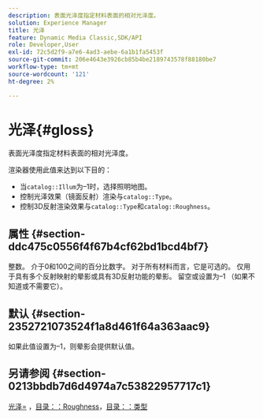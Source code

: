 ```yaml
---
description: 表面光泽度指定材料表面的相对光泽度。
solution: Experience Manager
title: 光泽
feature: Dynamic Media Classic,SDK/API
role: Developer,User
exl-id: 72c5d2f9-a7e6-4ad3-aebe-6a1b1fa5453f
source-git-commit: 206e4643e3926cb85b4be2189743578f88180be7
workflow-type: tm+mt
source-wordcount: '121'
ht-degree: 2%

---
```


# 光泽{#gloss}

表面光泽度指定材料表面的相对光泽度。

渲染器使用此值来达到以下目的：

* 当`catalog::Illum`为–1时，选择照明地图。
* 控制光泽效果（镜面反射）渲染与`catalog::Type`。
* 控制3D反射渲染效果与`catalog::Type`和`catalog::Roughness`。

## 属性 {#section-ddc475c0556f4f67b4cf62bd1bcd4bf7}

整数。 介于0和100之间的百分比数字。 对于所有材料而言，它是可选的。 仅用于具有多个反射映射的晕影或具有3D反射功能的晕影。 留空或设置为–1 （如果不知道或不需要它）。

## 默认 {#section-2352721073524f1a8d461f64a363aac9}

如果此值设置为–1，则晕影会提供默认值。

## 另请参阅 {#section-0213bbdb7d6d4974a7c53822957717c1}

[光泽=](../../../../../ir-api/http-protocol/image-rendering-api-ref/c-ir-http-protocol-ref/c-ir-http-protocol-command-reference/r-ir-http-gloss.md#reference-325aef2ee51e4e1584a06047427340ca) ，[目录：：Roughness](../../../../../ir-api/material-cat/image-rendering-api-ref/c-ir-material-catalog/c-ir-material-data-reference/r-ir-roughness.md#reference-79f748ac642745e3b81795a99f61fa99)，[目录：：类型](../../../../../ir-api/material-cat/image-rendering-api-ref/c-ir-material-catalog/c-ir-material-data-reference/r-ir-cat-type.md#reference-9bea147dda9f4e74bc0ec79dcc0d9161)
